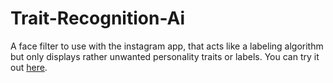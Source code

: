# Trait-Recognition-Ai

A face filter to use with the instagram app, that acts like a labeling algorithm but only displays rather unwanted personality traits or labels. You can try it out [here](https://www.instagram.com/a/r/?effect_id=203233557696059).
